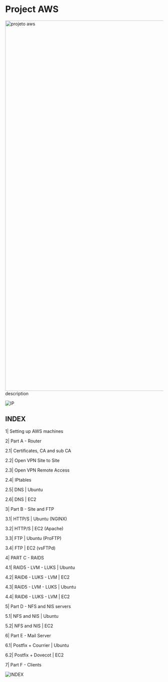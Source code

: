 # Project AWS
<img width="1180" alt="projeto aws" src="https://user-images.githubusercontent.com/98809671/151954806-0d16a664-836f-442f-a0a3-df7d55d30c3e.png">
description

![IP](https://user-images.githubusercontent.com/98809671/153718181-d72a81f7-4952-4fc2-b21d-53d3217c0f59.jpg)

## INDEX
1| Setting up AWS machines

2| Part A - Router

2.1| Certificates, CA and sub CA

2.2| Open VPN Site to Site

2.3| Open VPN Remote Access

2.4| IPtables

2.5| DNS | Ubuntu

2.6| DNS | EC2

3| Part B - Site and FTP

3.1| HTTP/S | Ubuntu (NGINX)

3.2| HTTP/S | EC2 (Apache)

3.3| FTP | Ubuntu (ProFTP)

3.4| FTP | EC2 (vsFTPd)

4| PART C - RAIDS

4.1| RAID5 - LVM - LUKS | Ubuntu

4.2| RAID6 - LUKS - LVM | EC2

4.3| RAID5 - LVM - LUKS | Ubuntu

4.4| RAID6 - LUKS - LVM | EC2

5| Part D - NFS and NIS servers

5.1| NFS and NIS | Ubuntu

5.2| NFS and NIS | EC2

6| Part E - Mail Server

6.1| Postfix + Courrier | Ubuntu

6.2| Postfix + Dovecot  | EC2

7| Part F - Clients

![INDEX](https://user-images.githubusercontent.com/98809671/153718127-4129677f-8b68-4495-9419-6233d17411b9.jpg)

